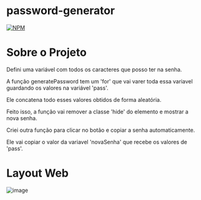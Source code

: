 # password-generator
[![NPM](https://img.shields.io/npm/l/react)](https://github.com/luuizalberto/password-generator/blob/main/LICENSE)

# Sobre o Projeto
Defini uma variável com todos os caracteres que posso ter na senha.

A função generatePassword tem um 'for' que vai varer toda essa variavel guardando os valores na variável 'pass'.

Ele concatena todo esses valores obtidos de forma aleatória.

Feito isso, a função vai remover a classe 'hide' do elemento e mostrar a nova senha.

Criei outra função para clicar no botão e copiar a senha automaticamente.

Ele vai copiar o valor da variavel 'novaSenha' que recebe os valores de 'pass'.

# Layout Web
![image](https://github.com/luuizalberto/assets/blob/main/images/gerador-de-senha.png)
